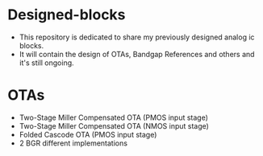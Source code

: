 # Designed-blocks
- This repository is dedicated to share my previously designed analog ic blocks.
- It will contain the design of OTAs, Bandgap References and others and it's still ongoing.

# OTAs
- Two-Stage Miller Compensated OTA (PMOS input stage)
- Two-Stage Miller Compensated OTA (NMOS input stage)
- Folded Cascode OTA (PMOS input stage)
- 2 BGR different implementations
